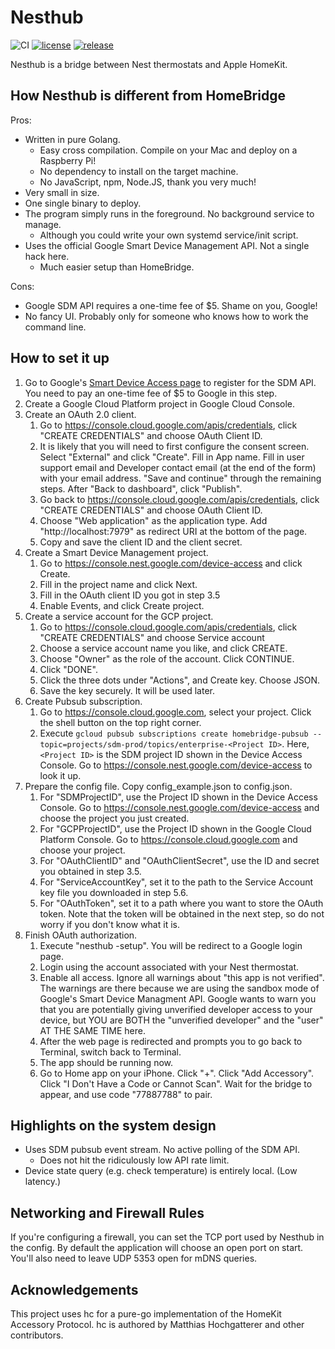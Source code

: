 # Nesthub
![CI](https://github.com/yangl1996/nesthub/workflows/ci/badge.svg?branch=master&event=push)
[![license](https://img.shields.io/github/license/yangl1996/nesthub.svg)](./LICENSE)
[![release](https://img.shields.io/github/v/release/yangl1996/nesthub.svg)](https://github.com/yangl1996/nesthub/releases/latest)

Nesthub is a bridge between Nest thermostats and Apple HomeKit.

## How Nesthub is different from HomeBridge

Pros: 

+ Written in pure Golang.
    + Easy cross compilation. Compile on your Mac and deploy on a Raspberry Pi!
    + No dependency to install on the target machine.
    + No JavaScript, npm, Node.JS, thank you very much!
+ Very small in size.
+ One single binary to deploy.
+ The program simply runs in the foreground. No background service to manage.
    + Although you could write your own systemd service/init script.
+ Uses the official Google Smart Device Management API. Not a single hack here.
    + Much easier setup than HomeBridge.

Cons: 

- Google SDM API requires a one-time fee of $5. Shame on you, Google!
- No fancy UI. Probably only for someone who knows how to work the command line.

## How to set it up

1. Go to Google's [Smart Device Access page](https://console.nest.google.com/device-access) to register for the SDM
   API. You need to pay an one-time fee of $5 to Google in this step.
2. Create a Google Cloud Platform project in Google Cloud Console.
3. Create an OAuth 2.0 client.
   1. Go to https://console.cloud.google.com/apis/credentials, click "CREATE CREDENTIALS" and choose OAuth Client ID.
   2. It is likely that you will need to first configure the consent screen.
       Select "External" and click "Create". Fill in App name. Fill in user
       support email and Developer contact email (at the end of the form) with
       your email address. "Save and continue" through the remaining steps.
       After "Back to dashboard", click "Publish".
   3. Go back to https://console.cloud.google.com/apis/credentials, click
       "CREATE CREDENTIALS" and choose OAuth Client ID.
   4. Choose "Web application" as the application type. Add
       "http://localhost:7979" as redirect URI at the bottom of the page.
   5. Copy and save the client ID and the client secret.
4. Create a Smart Device Management project.
   1. Go to https://console.nest.google.com/device-access and click Create.
   2. Fill in the project name and click Next.
   3. Fill in the OAuth client ID you got in step 3.5
   4. Enable Events, and click Create project.
5. Create a service account for the GCP project.
   1. Go to https://console.cloud.google.com/apis/credentials, click "CREATE
       CREDENTIALS" and choose Service account
   2. Choose a service account name you like, and click CREATE.
   3. Choose "Owner" as the role of the account. Click CONTINUE.
   4. Click "DONE".
   5. Click the three dots under "Actions", and Create key. Choose JSON.
   6. Save the key securely. It will be used later.
6. Create Pubsub subscription.
   1. Go to https://console.cloud.google.com, select your project. Click the
       shell button on the top right corner.
   2. Execute `gcloud pubsub subscriptions create homebridge-pubsub
       --topic=projects/sdm-prod/topics/enterprise-<Project ID>`. Here, `<Project ID>`
       is the SDM project ID shown in the Device Access Console. Go to
       https://console.nest.google.com/device-access to look it up.
7. Prepare the config file. Copy config_example.json to config.json.
   1. For "SDMProjectID", use the Project ID shown in the Device Access
       Console. Go to https://console.nest.google.com/device-access and choose
       the project you just created.
   2. For "GCPProjectID", use the Project ID shown in the Google Cloud Platform
       Console. Go to https://console.cloud.google.com and choose your project.
   3. For "OAuthClientID" and "OAuthClientSecret", use the ID and secret you
       obtained in step 3.5.
   4. For "ServiceAccountKey", set it to the path to the Service Account key
       file you downloaded in step 5.6.
   5. For "OAuthToken", set it to a path where you want to store the OAuth
       token. Note that the token will be obtained in the next step, so do not
       worry if you don't know what it is.
8. Finish OAuth authorization.
   1. Execute "nesthub -setup". You will be redirect to a Google login page.
   2. Login using the account associated with your Nest thermostat.
   3. Enable all access. Ignore all warnings about "this app is not verified".
       The warnings are there because we are using the sandbox mode of Google's
       Smart Device Managment API. Google wants to warn you that you are
       potentially giving unverified developer access to your device, but YOU
       are BOTH the "unverified developer" and the "user" AT THE SAME TIME here.
   4. After the web page is redirected and prompts you to go back to Terminal,
       switch back to Terminal.
   5. The app should be running now.
   6. Go to Home app on your iPhone. Click "+". Click "Add Accessory". Click
       "I Don't Have a Code or Cannot Scan". Wait for the bridge to appear, and
       use code "77887788" to pair.

## Highlights on the system design

+ Uses SDM pubsub event stream. No active polling of the SDM API.
    + Does not hit the ridiculously low API rate limit.
+ Device state query (e.g. check temperature) is entirely local. (Low latency.)

## Networking and Firewall Rules
If you're configuring a firewall, you can set the TCP port used by Nesthub in the config. By default the application will choose an open port on start. You'll also need to leave UDP 5353 open for mDNS queries.

## Acknowledgements

This project uses hc for a pure-go implementation of the HomeKit Accessory
Protocol. hc is authored by Matthias Hochgatterer and other contributors.

